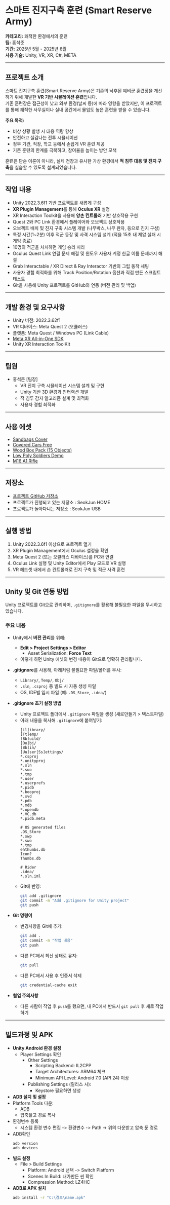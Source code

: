 # 스마트 진지구축 훈련 (Smart Reserve Army)

**카테고리:** 쾌적한 환경에서의 훈련  
**팀:** 홍석준  
**기간:** 2025년 5월 - 2025년 6월  
**사용 기술:** Unity, VR, XR, C#, META

---

## 프로젝트 소개

스마트 진지구축 훈련(Smart Reserve Army)은 기존의 낙후된 예비군 훈련장을 개선하기 위해 개발한 **VR 기반 시뮬레이션 훈련**입니다.  
기존 훈련장은 접근성이 낮고 외부 환경(날씨 등)에 따라 영향을 받았지만, 이 프로젝트를 통해 쾌적한 사무실이나 실내 공간에서 몰입도 높은 훈련을 받을 수 있습니다.

**주요 목적:**
- 비상 상황 발생 시 대응 역량 향상
- 안전하고 실감나는 전투 시뮬레이션
- 정부 기관, 직장, 학교 등에서 손쉽게 VR 훈련 제공
- 기존 훈련의 한계를 극복하고, 참여율을 높이는 방안 모색

훈련은 단순 이론이 아니라, 실제 전장과 유사한 가상 환경에서 **적 침투 대응 및 진지 구축**을 실습할 수 있도록 설계되었습니다.

---

## 작업 내용

- Unity 2022.3.6f1 기반 프로젝트를 새롭게 구성
- **XR Plugin Management**를 통해 **Oculus XR** 설정
- XR Interaction Toolkit을 사용해 **양손 컨트롤러** 기반 상호작용 구현
- Quest 2와 PC Link 환경에서 플레이어와 오브젝트 상호작용
- 오브젝트 배치 및 진지 구축 시스템 개발 (나무박스, 나무 판자, 등으로 진지 구성)
- 특정 시간(1~2분) 이후 적군 등장 및 사격 시스템 설계 (적을 15초 내 제압 실패 시 게임 종료)
- 10명의 적군을 처치하면 게임 승리 처리
- Oculus Quest Link 연결 문제 해결 및 윈도우 사용자 계정 한글 이름 문제까지 해결
- Grab Interactable / XR Direct & Ray Interactor 기반의 그립 동작 세팅
- 사용자 경험 최적화를 위해 Track Position/Rotation 옵션과 직접 만든 스크립트 테스트
- Git을 사용해 Unity 프로젝트를 GitHub와 연동 (버전 관리 및 백업)

---

## 개발 환경 및 요구사항

- Unity 버전: 2022.3.62f1
- VR 디바이스: Meta Quest 2 (오큘러스)
- 플랫폼: Meta Quest / Windows PC (Link Cable)
- [Meta XR All-in-One SDK](https://assetstore.unity.com/packages/tools/integration/meta-xr-all-in-one-sdk-269657)
- Unity XR Interaction ToolKit

---

## 팀원

- 홍석준 [팀장]  
  - VR 진지 구축 시뮬레이션 시스템 설계 및 구현  
  - Unity 기반 3D 환경과 인터랙션 개발  
  - 적 침투 감지 알고리즘 설계 및 최적화  
  - 사용자 경험 최적화

---

## 사용 에셋

- [Sandbags Cover](https://assetstore.unity.com/packages/3d/environments/sandbags-cover-7834)  
- [Covered Cars Free](https://assetstore.unity.com/packages/3d/props/exterior/covered-cars-free-74510)  
- [Wood Box Pack (15 Objects)](https://assetstore.unity.com/packages/3d/props/industrial/wood-box-pack-15-objects-105811)  
- [Low Poly Soldiers Demo](https://assetstore.unity.com/packages/3d/characters/low-poly-soldiers-demo-73611)  
- [M16 A1 Rifle](https://assetstore.unity.com/packages/3d/props/weapons/m16-a1-rifle-182512)

---

## 저장소

- [프로젝트 GitHub 저장소](https://github.com/luckjun0910/Unity)
- 프로젝트가 진행되고 있는 저장소 : SeokJun HOME
- 프로젝트가 돌아다니는 저장소 : SeokJun USB

---

## 실행 방법

1. Unity 2022.3.6f1 이상으로 프로젝트 열기  
2. XR Plugin Management에서 Oculus 설정을 확인  
3. Meta Quest 2 (또는 오큘러스 디바이스)를 PC와 연결  
4. Oculus Link 실행 및 Unity Editor에서 Play 모드로 VR 실행  
5. VR 헤드셋 내에서 손 컨트롤러로 진지 구축 및 적군 사격 훈련

---

## Unity 및 Git 연동 방법

Unity 프로젝트를 Git으로 관리하며, `.gitignore`를 활용해 불필요한 파일을 무시하고 있습니다.  

### 주요 내용
- Unity에서 **버전 관리**를 위해:  
  - **Edit > Project Settings > Editor**   
    - Asset Serialization: **Force Text**  
  - 이렇게 하면 Unity 에셋의 변경 내용이 Git으로 명확히 관리됩니다.

- **.gitignore**를 사용해, 아래처럼 불필요한 파일/폴더를 무시:  
  - `Library/`, `Temp/`, `Obj/`  
  - `.sln`, `.csproj` 등 빌드 시 자동 생성 파일  
  - OS, IDE별 임시 파일 (예: `.DS_Store`, `.idea/`)

- **.gitignore 초기 설정 방법**  
  - Unity 프로젝트 폴더에서 `.gitignore` 파일을 생성 (새로만들기 > 텍스트파일)
  - 아래 내용을 복사해 `.gitignore`에 붙여넣기:  
    ```text
    [Ll]ibrary/
    [Tt]emp/
    [Bb]uild/
    [Oo]bj/
    [Bb]in/
    [Uu]ser[Ss]ettings/
    *.csproj
    *.unityproj
    *.sln
    *.suo
    *.tmp
    *.user
    *.userprefs
    *.pidb
    *.booproj
    *.svd
    *.pdb
    *.mdb
    *.opendb
    *.VC.db
    *.pidb.meta

    # OS generated files
    .DS_Store
    *.swp
    *.swo
    *.tmp
    ehthumbs.db
    Icon?
    Thumbs.db

    # Rider
    .idea/
    *.sln.iml
    ```
  - Git에 반영:  
    ```bash
    git add .gitignore
    git commit -m "Add .gitignore for Unity project"
    git push
    ```

- **Git 명령어**  
  - 변경사항을 Git에 추가:  
    ```bash
    git add .
    git commit -m "작업 내용"
    git push
    ```
  - 다른 PC에서 최신 상태로 유지:  
    ```bash
    git pull
    ```
  - 다른 PC에서 사용 후 인증서 삭제
    ```bash
    git credential-cache exit
    ```

- **협업 주의사항**  
  - 다른 사람이 작업 후 `push`를 했으면, 내 PC에서 반드시 `git pull` 후 새로 작업하기  

---

## 빌드과정 및 APK

- **Unity Android 환경 설정**
  - Player Settings 확인
    - Other Settings
      - Scripting Backend: IL2CPP
      - Target Architectures: ARM64 체크
      - Minimum API Level: Android 7.0 (API 24) 이상
    - Publishing Settings (릴리스 시):
      - Keystore 필요하면 생성
- **ADB 설치 및 설정**
 - Platform Tools 다운:
    - [ADB](ohttps://developer.android.com/studio/releases/platform-tools)
    - 압축풀고 경로 복사
 - 환경변수 등록
    - 시스템 환경 변수 편집 -> 환경변수 -> Path -> 위의 다운받고 압축 푼 경로
 - ADB확인
    ```bash
    adb version
    adb devices
    ```
- **빌드 설정**
  - File > Build Settings
    - Platform: Android 선택 -> Switch Platform
    - Scenes In Build: 내가만든 씬 확인
    - Compression Method: LZ4HC
- **ADB로 APK 설치**
  ```bash
  adb install -r "C:\경로\name.apk"
  ```